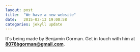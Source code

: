 ```yaml
---
layout: post
title:  "We have a new website"
date:   2015-02-13 19:00:58
categories: jekyll update
---
```


It's being made by Benjamin Gorman. Get in touch with him at <a href="mailto:8076bgorman@gmail.com">**8076bgorman@gmail.com**</a>.
